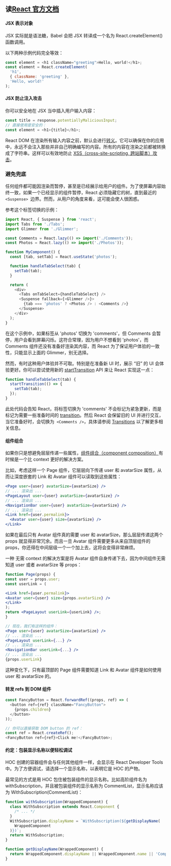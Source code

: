 ## 读[React 官方文档](https://zh-hans.reactjs.org/docs/)

#### JSX 表示对象

JSX 实际就是语法糖，Babel 会把 JSX 转译成一个名为 React.createElement() 函数调用。

以下两种示例代码完全等效：

```js
const element = <h1 className="greeting">Hello, world!</h1>;
const element = React.createElement(
  'h1',
  { className: 'greeting' },
  'Hello, world!'
);
```

#### JSX 防止注入攻击

你可以安全地在 JSX 当中插入用户输入内容：

```js
const title = response.potentiallyMaliciousInput;
// 直接使用是安全的：
const element = <h1>{title}</h1>;
```

React DOM 在渲染所有输入内容之前，默认会进行[转义](https://stackoverflow.com/questions/7381974/which-characters-need-to-be-escaped-in-html)。它可以确保在你的应用中，永远不会注入那些并非自己明确编写的内容。所有的内容在渲染之前都被转换成了字符串。这样可以有效地防止 [XSS（cross-site-scripting, 跨站脚本）攻击](https://en.wikipedia.org/wiki/Cross-site_scripting)。

### 避免兜底

任何组件都可能因渲染而暂停，甚至是已经展示给用户的组件。为了使屏幕内容始终一致，如果一个已经显示的组件暂停，React 必须隐藏它的树，直到最近的 `<Suspense> `边界。然而，从用户的角度来看，这可能会使人很困惑。

参考这个标签切换的示例：

```js
import React, { Suspense } from 'react';
import Tabs from './Tabs';
import Glimmer from './Glimmer';

const Comments = React.lazy(() => import('./Comments'));
const Photos = React.lazy(() => import('./Photos'));

function MyComponent() {
  const [tab, setTab] = React.useState('photos');

  function handleTabSelect(tab) {
    setTab(tab);
  }

  return (
    <div>
      <Tabs onTabSelect={handleTabSelect} />
      <Suspense fallback={<Glimmer />}>
        {tab === 'photos' ? <Photos /> : <Comments />}
      </Suspense>
    </div>
  );
}
```

在这个示例中，如果标签从 'photos' 切换为 'comments'，但 Comments 会暂停，用户会看到屏幕闪烁。这符合常理，因为用户不想看到 'photos'，而 Comments 组件还没有准备好渲染其内容，而 React 为了保证用户体验的一致性，只能显示上面的 Glimmer，别无选择。

然而，有时这种用户体验并不可取。特别是在准备新 UI 时，展示 “旧” 的 UI 会体验更好。你可以尝试使用新的 [startTransition](https://zh-hans.reactjs.org/docs/react-api.html#starttransition) API 来让 React 实现这一点：

```js
function handleTabSelect(tab) {
  startTransition(() => {
    setTab(tab);
  });
}
```

此处代码会告知 React，将标签切换为 'comments' 不会标记为紧急更新，而是标记为需要一些准备时间的 [transition](https://zh-hans.reactjs.org/docs/react-api.html#transitions)。然后 React 会保留旧的 UI 并进行交互，当它准备好时，会切换为` <Comments />`，具体请参阅 [Transitions](https://zh-hans.reactjs.org/docs/react-api.html#transitions) 以了解更多相关信息。

#### 组件组合

如果你只是想避免层层传递一些属性，[组件组合（component composition）](https://zh-hans.reactjs.org/docs/composition-vs-inheritance.html)有时候是一个比 context 更好的解决方案。

比如，考虑这样一个 Page 组件，它层层向下传递 user 和 avatarSize 属性，从而让深度嵌套的 Link 和 Avatar 组件可以读取到这些属性：

```jsx
<Page user={user} avatarSize={avatarSize} />
// ... 渲染出 ...
<PageLayout user={user} avatarSize={avatarSize} />
// ... 渲染出 ...
<NavigationBar user={user} avatarSize={avatarSize} />
// ... 渲染出 ...
<Link href={user.permalink}>
  <Avatar user={user} size={avatarSize} />
</Link>
```

如果在最后只有 Avatar 组件真的需要 user 和 avatarSize，那么层层传递这两个 props 就显得非常冗余。而且一旦 Avatar 组件需要更多从来自顶层组件的 props，你还得在中间层级一个一个加上去，这将会变得非常麻烦。

一种 无需 context 的解决方案是将 Avatar 组件自身传递下去，因为中间组件无需知道 user 或者 avatarSize 等 props：

```jsx
function Page(props) {
const user = props.user;
const userLink = (

<Link href={user.permalink}>
<Avatar user={user} size={props.avatarSize} />
</Link>
);
return <PageLayout userLink={userLink} />;
}

// 现在，我们有这样的组件：
<Page user={user} avatarSize={avatarSize} />
// ... 渲染出 ...
<PageLayout userLink={...} />
// ... 渲染出 ...
<NavigationBar userLink={...} />
// ... 渲染出 ...
{props.userLink}
```

这种变化下，只有最顶部的 Page 组件需要知道 Link 和 Avatar 组件是如何使用 user 和 avatarSize 的。

#### 转发 refs 到 DOM 组件

```js
const FancyButton = React.forwardRef((props, ref) => (
  <button ref={ref} className="FancyButton">
    {props.children}
  </button>
));

// 你可以直接获取 DOM button 的 ref：
const ref = React.createRef();
<FancyButton ref={ref}>Click me!</FancyButton>;
```

#### 约定：包装显示名称以便轻松调试

HOC 创建的容器组件会与任何其他组件一样，会显示在 React Developer Tools 中。为了方便调试，请选择一个显示名称，以表明它是 HOC 的产物。

最常见的方式是用 HOC 包住被包装组件的显示名称。比如高阶组件名为 withSubscription，并且被包装组件的显示名称为 CommentList，显示名称应该为
WithSubscription(CommentList)：

```jsx
function withSubscription(WrappedComponent) {
  class WithSubscription extends React.Component {
    /* ... */
  }
  WithSubscription.displayName = `WithSubscription(${getDisplayName(
    WrappedComponent
  )})`;
  return WithSubscription;
}

function getDisplayName(WrappedComponent) {
  return WrappedComponent.displayName || WrappedComponent.name || 'Component';
}
```
